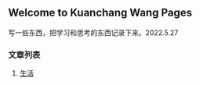 ## Welcome to Kuanchang Wang Pages

写一些东西，把学习和思考的东西记录下来。2022.5.27

### 文章列表
1. [生活](./docs/生活.html)
